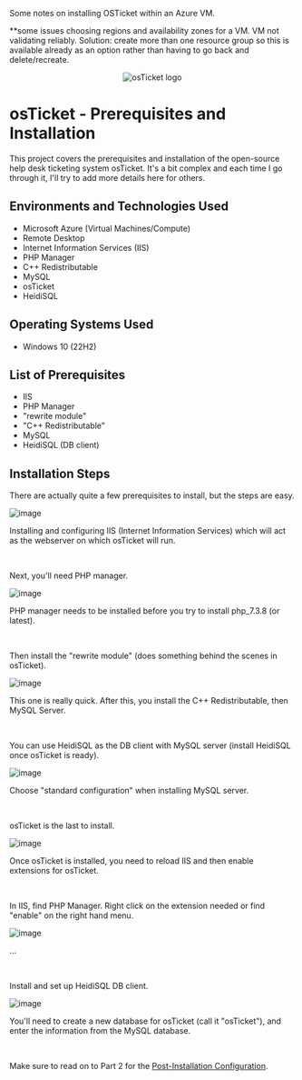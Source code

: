Some notes on installing OSTicket within an Azure VM.

**some issues choosing regions and availability zones for a VM. VM not validating reliably.
Solution: create more than one resource group so this is available already as an option rather than having to go back and delete/recreate.

<p align="center">
<img src="https://i.imgur.com/Clzj7Xs.png" alt="osTicket logo"/>
</p>

<h1>osTicket - Prerequisites and Installation</h1>
This project covers the prerequisites and installation of the open-source help desk ticketing system osTicket. It's a bit complex and each time I go through it, I'll try to add more details here for others.<br />


<h2>Environments and Technologies Used</h2>

- Microsoft Azure (Virtual Machines/Compute)
- Remote Desktop
- Internet Information Services (IIS)
- PHP Manager
- C++ Redistributable
- MySQL
- osTicket
- HeidiSQL

<h2>Operating Systems Used </h2>

- Windows 10</b> (22H2)

<h2>List of Prerequisites</h2>

- IIS
- PHP Manager
- "rewrite module"
- "C++ Redistributable"
- MySQL
- HeidiSQL (DB client)


<h2>Installation Steps</h2>
<p>There are actually quite a few prerequisites to install, but the steps are easy.</p>

![image](https://github.com/lcccodes/osticket-install/assets/171904823/a18f124b-b556-48cc-b05f-a47f8918f77b)


<p>
Installing and configuring IIS (Internet Information Services) which will act as the webserver on which osTicket will run.
</p>
<br />

<p>
Next, you'll need PHP manager. 

![image](https://github.com/lcccodes/osticket-install/assets/171904823/ca3981b7-66c0-4830-a2b9-89c3ecb02d9d)


</p>
<p>
PHP manager needs to be installed before you try to install php_7.3.8 (or latest).
</p>
<br />

<p>
Then install the "rewrite module" (does something behind the scenes in osTicket).

![image](https://github.com/lcccodes/osticket-install/assets/171904823/2cc07698-d5c7-4f34-ab8b-42557e31875b)


</p>
<p>
This one is really quick. After this, you install the C++ Redistributable, then MySQL Server.
</p>
<br />

<p>
You can use HeidiSQL as the DB client with MySQL server (install HeidiSQL once osTicket is ready).

  ![image](https://github.com/lcccodes/osticket-install/assets/171904823/ceeba0a8-a85a-4d69-b1ec-c4724ed48dff)

</p>
<p>
Choose "standard configuration" when installing MySQL server.
</p>
<br />

<p>
osTicket is the last to install.

  ![image](https://github.com/lcccodes/osticket-install/assets/171904823/ceeba0a8-a85a-4d69-b1ec-c4724ed48dff)

</p>
<p>
Once osTicket is installed, you need to reload IIS and then enable extensions for osTicket.
</p>
<br />

<p>
In IIS, find PHP Manager. Right click on the extension needed or find "enable" on the right hand menu.

![image](https://github.com/lcccodes/osticket-install/assets/171904823/d7f82afc-a664-4112-9682-51ddeb65662d)


</p>
<p>
  ...
</p>
<br />

<p>
Install and set up HeidiSQL DB client.

 ![image](https://github.com/lcccodes/osticket-install/assets/171904823/a6944c9c-3919-4ee3-9957-51a496e4bebd)


</p>
<p>
You'll need to create a new database for osTicket (call it "osTicket"), and enter the information from the MySQL database.</p>
<br />

Make sure to read on to Part 2 for the 
[Post-Installation Configuration](https://github.com/lcccodes/post-install-config).
